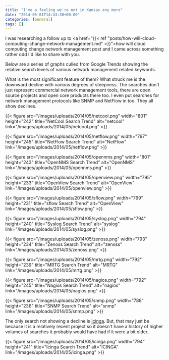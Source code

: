 ```yaml
---
title: "I've a feeling we're not in Kansas any more"
date: "2014-05-01T14:43:30+00:00"
categories: [General]
tags: []
---
```


I was researching a follow up to <a href="{{< ref "posts/how-will-cloud-computing-change-network-management.md" >}}">how will cloud computing change network management</a> post and I came across something rather odd I'd like to share with you.

Below are a series of graphs culled from Google Trends showing the relative search levels of various network management related keywords.

What is the most significant feature of them? What struck me is the downward decline with various degrees of steepness. The searches don't just represent commercial network management tools, there are open source projects and open core products there too. I even put searches for network management protocols like SNMP and NetFlow in too. They all show declines.

{{< figure src="/images/uploads/2014/05/netcool.png" width="801" height="242" title="NetCool Search Trend" alt="netcool" link="/images/uploads/2014/05/netcool.png" >}}

{{< figure src="/images/uploads/2014/05/netflow.png" width="797" height="245" title="NetFlow Search Trend" alt="NetFlow" link="/images/uploads/2014/05/netflow.png" >}}

{{< figure src="/images/uploads/2014/05/opennms.png" width="801" height="243" title="OpenNMS Search Trend" alt="OpenNMS" link="/images/uploads/2014/05/opennms.png" >}}

{{< figure src="/images/uploads/2014/05/openview.png" width="795" height="233" title="OpenView Search Trend" alt="OpenView" link="/images/uploads/2014/05/openview.png" >}}

{{< figure src="/images/uploads/2014/05/sflow.png" width="799" height="231" title="sflow Search Trend" alt="OpenView" link="/images/uploads/2014/05/sflow.png" >}}

{{< figure src="/images/uploads/2014/05/syslog.png" width="794" height="240" title="Syslog Search Trend" alt="syslog" link="/images/uploads/2014/05/syslog.png" >}}

{{< figure src="/images/uploads/2014/05/zenoss.png" width="793" height="234" title="Zenoss Search Trend" alt="zenoss" link="/images/uploads/2014/05/zenoss.png" >}}

{{< figure src="/images/uploads/2014/05/mrtg.png" width="792" height="239" title="MRTG Search Trend" alt="MRTG" link="/images/uploads/2014/05/mrtg.png" >}}

{{< figure src="/images/uploads/2014/05/nagios.png" width="792" height="245" title="Nagios Search Trend" alt="nagios" link="/images/uploads/2014/05/nagios.png" >}}

{{< figure src="/images/uploads/2014/05/snmp.png" width="788" height="236" title="SNMP Search Trend" alt="snmp" link="/images/uploads/2014/05/snmp.png" >}}

The only search not showing a decline is <a href="http://www.icinga.org/">Icinga</a>. But, that may just be because it is a relatively recent project so it doesn't have a history of higher volumes of searches it probably would have had if it were a bit older.

{{< figure src="/images/uploads/2014/05/icinga.png" width="794" height="241" title="Icinga Search Trend" alt="ICINGA" link="/images/uploads/2014/05/icinga.png" >}}
